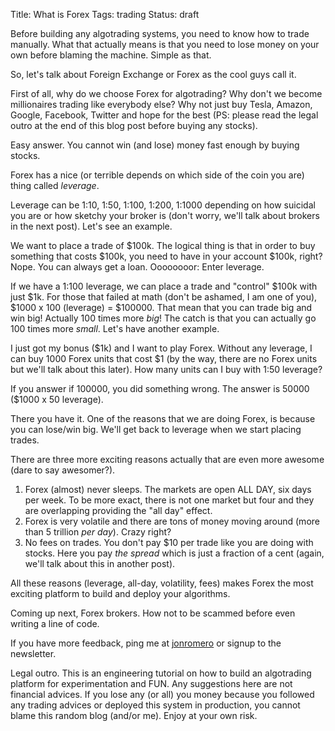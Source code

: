 Title: What is Forex
Tags: trading
Status: draft

Before building any algotrading systems, you need to know how to trade manually. What that actually means is that you need to lose money on your own before blaming the machine. Simple as that.

So, let's talk about Foreign Exchange or Forex as the cool guys call it.

First of all, why do we choose Forex for algotrading? Why don't we become millionaires trading like everybody else? Why not just buy Tesla, Amazon, Google, Facebook, Twitter and hope for the best (PS: please read the legal outro at the end of this blog post before buying any stocks).

Easy answer. You cannot win (and lose) money fast enough by buying stocks.

Forex has a nice (or terrible depends on which side of the coin you are) thing called *leverage*. 

Leverage can be 1:10, 1:50, 1:100, 1:200, 1:1000 depending on how suicidal you are or how sketchy your broker is (don't worry, we'll talk about brokers in the next post). Let's see an example.

We want to place a trade of $100k. The logical thing is that in order to buy something that costs $100k, you need to have in your account $100k, right? Nope. You can always get a loan. Oooooooor: Enter leverage.

If we have a 1:100 leverage, we can place a trade and "control" $100k with just $1k. For those that failed at math (don't be ashamed, I am one of you), $1000 x 100 (leverage) = $100000.
That mean that you can trade big and win big! Actually 100 times more *big*! The catch is that you can actually go 100 times more *small*. Let's have another example.

I just got my bonus ($1k) and I want to play Forex.
Without any leverage, I can buy 1000 Forex units that cost $1 (by the way, there are no Forex units but we'll talk about this later). 
How many units can I buy with 1:50 leverage?

If you answer if 100000, you did something wrong. The answer is 50000 ($1000 x 50 leverage). 

There you have it. One of the reasons that we are doing Forex, is because you can lose/win big. We'll get back to leverage when we start placing trades.

There are three more exciting reasons actually that are even more awesome (dare to say awesomer?).
1. Forex (almost) never sleeps. The markets are open ALL DAY, six days per week. To be more exact, there is not one market but four and they are overlapping providing the "all day" effect.
2. Forex is very volatile and there are tons of money moving around (more than 5 trillion *per day*). Crazy right? 
3. No fees on trades. You don't pay $10 per trade like you are doing with stocks. Here you pay *the spread* which is just a fraction of a cent (again, we'll talk about this in another post).

All these reasons (leverage, all-day, volatility, fees) makes Forex the most exciting platform to build and deploy your algorithms. 

Coming up next, Forex brokers. How not to be scammed before even writing a line of code.

If you have more feedback, ping me at [jonromero](http://www.twitter.com/jonromero) or signup to the newsletter. 

Legal outro. This is an engineering tutorial on how to build an algotrading platform for experimentation and FUN. Any suggestions here are not financial advices. 
If you lose any (or all) you money because you followed any trading advices or deployed this system in production, you cannot blame this random blog (and/or me). Enjoy at your own risk. 



